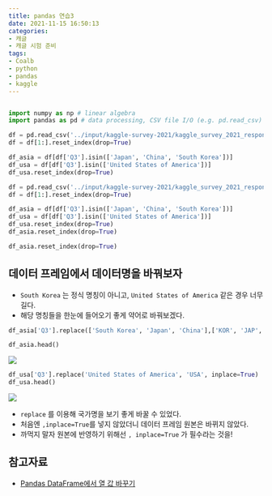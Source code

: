 ```yaml
---
title: pandas 연습3
date: 2021-11-15 16:50:13
categories:
- 캐글
- 캐글 시험 준비
tags:
- Coalb
- python
- pandas
- kaggle
---
```

```python

import numpy as np # linear algebra
import pandas as pd # data processing, CSV file I/O (e.g. pd.read_csv)

df = pd.read_csv('../input/kaggle-survey-2021/kaggle_survey_2021_responses.csv',low_memory = False)
df = df[1:].reset_index(drop=True)

df_asia = df[df['Q3'].isin(['Japan', 'China', 'South Korea'])]
df_usa = df[df['Q3'].isin(['United States of America'])]
df_usa.reset_index(drop=True)
```


```python
df = pd.read_csv('../input/kaggle-survey-2021/kaggle_survey_2021_responses.csv',low_memory = False)
df = df[1:].reset_index(drop=True)
```


```python
df_asia = df[df['Q3'].isin(['Japan', 'China', 'South Korea'])]
df_usa = df[df['Q3'].isin(['United States of America'])]
df_usa.reset_index(drop=True)
df_asia.reset_index(drop=True)
```


```python
df_asia.reset_index(drop=True)
```

## 데이터 프레임에서 데이터명을 바꿔보자
- `South Korea` 는 정식 명칭이 아니고, `United States of America` 같은 경우 너무 길다.
- 해당 명칭들을 한눈에 들어오기 좋게 약어로 바꿔보겠다.


```python
df_asia['Q3'].replace(['South Korea', 'Japan', 'China'],['KOR', 'JAP', 'CH'], inplace=True)
```


```python
df_asia.head()
```
![](/images/dataex05/dataex05_2/dataex05_2_a.png)

```python
df_usa['Q3'].replace('United States of America', 'USA', inplace=True)
df_usa.head()
```
![](/images/dataex05/dataex05_2/dataex05_2_b.png)
- `replace` 를 이용해 국가명을 보기 좋게 바꿀 수 있었다.
- 처음엔 `,inplace=True`를 넣지 않았더니 데이터 프레임 원본은 바뀌지 않았다.
- 까먹지 말자 원본에 반영하기 위해선 `, inplace=True` 가 필수라는 것을!

## 참고자료
- [Pandas DataFrame에서 열 값 바꾸기](https://www.delftstack.com/ko/howto/python-pandas/pandas-replace-values-in-column/)
